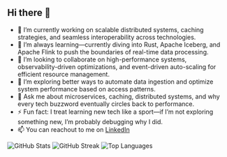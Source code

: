 ## Hi there 👋

<!--
**samsond/samsond** is a ✨ _special_ ✨ repository because its `README.md` (this file) appears on your GitHub profile.

Here are some ideas to get you started:

- 🔭 I’m currently working on ...
- 🌱 I’m currently learning ...
- 👯 I’m looking to collaborate on ...
- 🤔 I’m looking for help with ...
- 💬 Ask me about ...
- 📫 How to reach me: ...
- 😄 Pronouns: ...
- ⚡ Fun fact: ...
-->

- 🔭 I’m currently working on scalable distributed systems, caching strategies, and seamless interoperability across technologies.
- 🌱 I’m always learning—currently diving into Rust, Apache Iceberg, and Apache Flink to push the boundaries of real-time data processing.
- 👯 I’m looking to collaborate on high-performance systems, observability-driven optimizations, and event-driven auto-scaling for efficient resource management.
- 🤔 I’m exploring better ways to automate data ingestion and optimize system performance based on access patterns.
- 💬 Ask me about microservices, caching, distributed systems, and why every tech buzzword eventually circles back to performance.
- ⚡ Fun fact: I treat learning new tech like a sport—if I’m not exploring something new, I’m probably debugging why I did.
- 📫 You can reachout to me on [LinkedIn](https://www.linkedin.com/in/samson-desta/)

![GitHub Stats](https://github-readme-stats.vercel.app/api?username=samsond&show_icons=true&theme=dark&count_private=true)
![GitHub Streak](https://streak-stats.demolab.com/?user=samsond&theme=dark)
![Top Languages](https://github-readme-stats.vercel.app/api/top-langs/?username=samsond&layout=compact&theme=dark&count_private=true)



  


